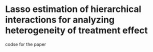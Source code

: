 # Lasso estimation of hierarchical interactions for analyzing heterogeneity of treatment effect

codse for the paper

